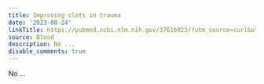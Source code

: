 ```yaml
---
title: Improving clots in trauma
date: '2023-08-24'
linkTitle: https://pubmed.ncbi.nlm.nih.gov/37616023/?utm_source=curl&utm_medium=rss&utm_campaign=journals&utm_content=7603509&fc=None&ff=20230824180811&v=2.17.9.post6+86293ac
source: Blood
description: No ...
disable_comments: true
---
```

No ...